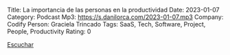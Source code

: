Title: La importancia de las personas en la productividad
Date: 2023-01-07
Category: Podcast
Mp3: https://s.danilorca.com/2023-01-07.mp3
Company: Codify
Person: Graciela Trincado 
Tags: SaaS, Tech, Software, Project, People, Productivity
Rating: 0

<a href="https://s.danilorca.com/2023-01-07.mp3" type="audio/mpeg">
Escuchar
</a>
